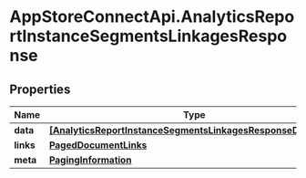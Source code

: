 # AppStoreConnectApi.AnalyticsReportInstanceSegmentsLinkagesResponse

## Properties

Name | Type | Description | Notes
------------ | ------------- | ------------- | -------------
**data** | [**[AnalyticsReportInstanceSegmentsLinkagesResponseDataInner]**](AnalyticsReportInstanceSegmentsLinkagesResponseDataInner.md) |  | 
**links** | [**PagedDocumentLinks**](PagedDocumentLinks.md) |  | 
**meta** | [**PagingInformation**](PagingInformation.md) |  | [optional] 


